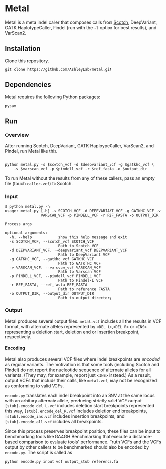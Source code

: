 # Metal

Metal is a meta indel caller that composes calls from [Scotch](https://github.com/AshleyLab/scotch), DeepVariant, GATK HaplotypeCaller, Pindel (run with the `-l` option for best results), and VarScan2. 

## Installation 

Clone this repository. 

```
git clone https://github.com/AshleyLab/metal.git
```

## Dependencies

Metal requires the following Python packages:
```
pysam
```

## Run

### Overview

After running Scotch, DeepVariant, GATK HaploypeCaller, VarScan2, and Pindel, run Metal like this. 

```

python metal.py -s $scotch_vcf -d $deepvariant_vcf -g $gatkhc_vcf \
	-v $varscan_vcf -p $pindell_vcf -r $ref_fasta -o $output_dir

```

To run Metal without the results from any of these callers, pass an empty file (touch `caller.vcf`) to Scotch.

### Input

```
$ python metal.py -h
usage: metal.py [-h] -s SCOTCH_VCF -d DEEPVARIANT_VCF -g GATKHC_VCF -v
                VARSCAN_VCF -p PINDELL_VCF -r REF_FASTA -o OUTPUT_DIR

Process args

optional arguments:
  -h, --help            show this help message and exit
  -s SCOTCH_VCF, --scotch_vcf SCOTCH_VCF
                        Path to Scotch VCF
  -d DEEPVARIANT_VCF, --deepvariant_vcf DEEPVARIANT_VCF
                        Path to DeepVariant VCF
  -g GATKHC_VCF, --gatkhc_vcf GATKHC_VCF
                        Path to GATK HC VCF
  -v VARSCAN_VCF, --varscan_vcf VARSCAN_VCF
                        Path to Varscan VCF
  -p PINDELL_VCF, --pindell_vcf PINDELL_VCF
                        Path to Pindel-L VCF
  -r REF_FASTA, --ref_fasta REF_FASTA
                        Path to reference FASTA
  -o OUTPUT_DIR, --output_dir OUTPUT_DIR
                        Path to output directory

```
### Output

Metal produces several output files. `metal.vcf` includes all the results in VCF format, with alternate alleles represented by `<DEL_L>`,`<DEL_R>` or `<INS>` representing a deletion start, deletion end or insertion breakpoint, respectively. 

#### Encoding

Metal also produces several VCF files where indel breakpoints are _encoded_ as regular variants. The motivation is that some tools (including Scotch and Pindel) do not report the nucleotide sequence of alternate alleles for all variants. (They may, for example, report just `<INS>` instead.) As a result, output VCFs that include their calls, like `metal.vcf`, may not be recognized as conforming to valid VCFs. 

`encode.py` translates each indel breakpoint into an SNV at the same locus with an arbitary alternate allele, producing strictly valid VCF output. `[stub].encode_del_L.vcf` includes deletion start breakpoints represented this way, `[stub].encode_del_R.vcf` includes deletion end breakpoints, `[stub].encode_ins.vcf` includes insertion breakpoints, and `[stub].encode_all.vcf` includes all breakpoints. 

Since this process preserves breakpoint position, these files can be input to benchmarking tools like GA4GH Benchmarking that execute a distance-based comparison to evaluate tools' performance. Truth VCFs and the VCFs output by other callers to be benchmarked should also be encoded by `encode.py`. The script is called as

```
python encode.py input.vcf output_stub reference.fa
```
